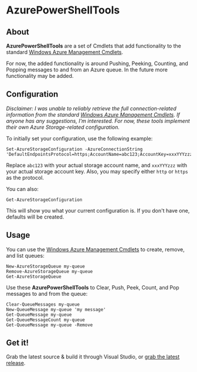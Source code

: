 AzurePowerShellTools
====================

About
-----

**AzurePowerShellTools** are a set of Cmdlets that add functionality to the standard 
[Windows Azure Management Cmdlets][1].

For now, the added functionality is around Pushing, Peeking, Counting, and Popping messages
to and from an Azure queue. In the future more functionality may be added.

Configuration
-------------

_Disclaimer: I was unable to reliably retrieve the full connection-related information from
the standard [Windows Azure Management Cmdlets][1]. If anyone has any suggestions, I'm interested.
For now, these tools implement their own Azure Storage-related configuration._

To initially set your configuration, use the following example:

    Set-AzureStorageConfiguration -AzureConnectionString 'DefaultEndpointsProtocol=https;AccountName=abc123;AccountKey=xxxYYYzzz'

Replace `abc123` with your actual storage account name, and `xxxYYYzzz` with your actual storage 
account key. Also, you may specify either `http` or `https` as the protocol.

You can also:

    Get-AzureStorageConfiguration
    
This will show you what your current configuration is. If you don't have one, defaults will be
created.

Usage
-----

You can use the [Windows Azure Management Cmdlets][1] to create, remove, and list queues:

    New-AzureStorageQueue my-queue
    Remove-AzureStorageQueue my-queue
    Get-AzureStorageQueue
    
Use these **AzurePowerShellTools** to Clear, Push, Peek, Count, and Pop messages to and from the queue:

    Clear-QueueMessages my-queue
    New-QueueMessage my-queue 'my message'
    Get-QueueMessage my-queue
    Get-QueueMessageCount my-queue
    Get-QueueMessage my-queue -Remove

Get it!
-------

Grab the latest source & build it through Visual Studio, or [grab the latest release](https://github.com/joshedler/AzurePowerShellTools/releases).

[1]: http://msdn.microsoft.com/en-us/library/jj152841.aspx    "Windows Azure Management Cmdlets"

